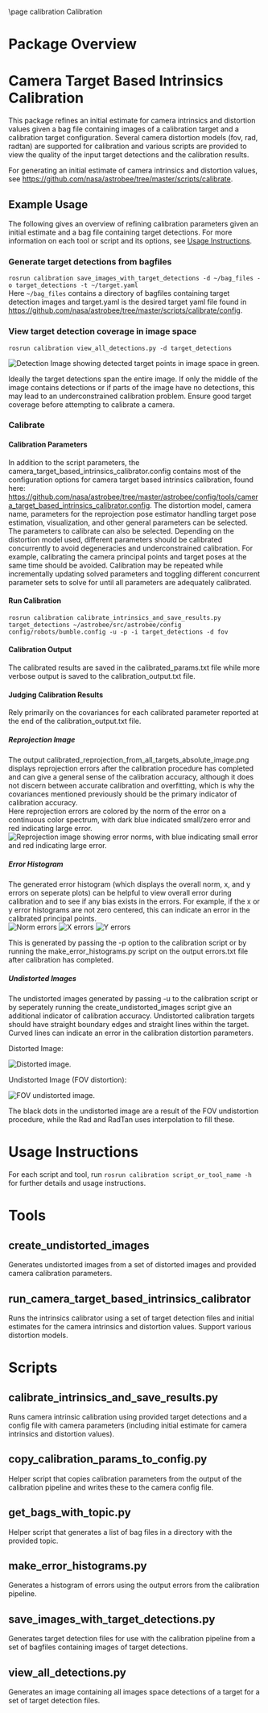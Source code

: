 \page calibration Calibration

# Package Overview
# Camera Target Based Intrinsics Calibration 
This package refines an initial estimate for camera intrinsics and distortion values given a bag file containing images of a calibration target and a calibration target configuration.
Several camera distortion models (fov, rad, radtan) are supported for calibration and various scripts are provided to view the quality of the input target detections and the calibration results. <br />

For generating an initial estimate of camera intrinsics and distortion values, see https://github.com/nasa/astrobee/tree/master/scripts/calibrate.

## Example Usage
The following gives an overview of refining calibration parameters given an initial estimate and a bag file containing target detections. 
For more information on each tool or script and its options, see [Usage Instructions](#usage-instructions). 
### Generate target detections from bagfiles
`rosrun calibration save_images_with_target_detections -d ~/bag_files -o target_detections -t ~/target.yaml` <br /> 
Here `~/bag_files` contains a directory of bagfiles containing target detection images and target.yaml is the desired target yaml file found in https://github.com/nasa/astrobee/tree/master/scripts/calibrate/config.
### View target detection coverage in image space
`rosrun calibration view_all_detections.py -d target_detections`<br /> 

![Detection Image showing detected target points in image space in green.](/doc/images/calibration/detection_image.jpg)

Ideally the target detections span the entire image. If only the middle of the image contains detections or if parts of the image have no detections, this may lead to an underconstrained calibration problem.  Ensure good target coverage before attempting to calibrate a camera. <br />
### Calibrate
#### Calibration Parameters 
In addition to the script parameters, the camera_target_based_intrinsics_calibrator.config contains most of the configuration options for camera target based intrinsics calibration, found here: https://github.com/nasa/astrobee/tree/master/astrobee/config/tools/camera_target_based_intrinsics_calibrator.config.  The distortion model, camera name, parameters for the reprojection pose estimator handling target pose estimation, visualization, and other general parameters can be selected. <br />
The parameters to calibrate can also be selected.  Depending on the distortion model used, different parameters should be calibrated concurrently to avoid degeneracies and underconstrained calibration.  For example, calibrating the camera principal points and target poses at the same time should be avoided.  Calibration may be repeated while incrementally updating solved parameters and toggling different concurrent parameter sets to solve for until all parameters are adequately calibrated.  
#### Run Calibration
`rosrun calibration calibrate_intrinsics_and_save_results.py target_detections ~/astrobee/src/astrobee/config config/robots/bumble.config -u -p -i target_detections -d fov` <br />
#### Calibration Output
The calibrated results are saved in the calibrated_params.txt file while more verbose output is saved to the calibration_output.txt file.  
#### Judging Calibration Results
Rely primarily on the covariances for each calibrated parameter reported at the end of the calibration_output.txt file. <br />
##### Reprojection Image
The output calibrated_reprojection_from_all_targets_absolute_image.png displays reprojection errors after the calibration procedure has completed and can give a general sense of the calibration accuracy, although it does not discern between accurate calibration and overfitting, which is why the covariances mentioned previously should be the primary indicator of calibration accuracy.<br />
Here reprojection errors are colored by the norm of the error on a continuous color spectrum, with dark blue indicated small/zero error and red indicating large error.  
![Reprojection image showing error norms, with blue indicating small error and red indicating large error.](/doc/images/calibration/calibrated_reprojection_from_all_targets_absolute_image.png)

##### Error Histogram
The generated error histogram (which displays the overall norm, x, and y errors on seperate plots) can be helpful to view overall error during calibration and to see if any bias exists in the errors.  For example, if the x or y error histograms are not zero centered, this can indicate an error in the calibrated principal points. <br />
![Norm errors](/doc/images/calibration/norm_errors.png) 
![X errors](/doc/images/calibration/x_errors.png) 
![Y errors](/doc/images/calibration/y_errors.png) 

This is generated by passing the -p option to the calibration script or by running the make_error_histograms.py script on the output errors.txt file after calibration has completed.

##### Undistorted Images
The undistorted images generated by passing -u to the calibration script or by seperately running the create_undistorted_images script give an additional indicator of calibration accuracy.  Undistorted calibration targets should have straight boundary edges and straight lines within the target.  Curved lines can indicate an error in the calibration distortion parameters. <br />

Distorted Image:

![Distorted image.](/doc/images/calibration/distorted.png) 

Undistorted Image (FOV distortion):

![FOV undistorted image.](/doc/images/calibration/fov_undistorted.png) 

The black dots in the undistorted image are a result of the FOV undistortion procedure, while the Rad and RadTan uses interpolation to fill these. 

# Usage Instructions
For each script and tool, run `rosrun calibration script_or_tool_name -h` for further details and
usage instructions.

# Tools
## create_undistorted_images 
Generates undistorted images from a set of distorted images and provided camera calibration parameters.

## run_camera_target_based_intrinsics_calibrator
Runs the intrinsics calibrator using a set of target detection files and initial estimates
for the camera intrinsics and distortion values.  Support various distortion models.

# Scripts
## calibrate_intrinsics_and_save_results.py  
Runs camera intrinsic calibration using provided target detections and a config file with camera
parameters (including initial estimate for camera intrinsics and distortion values).

## copy_calibration_params_to_config.py      
Helper script that copies calibration parameters from the output of the 
calibration pipeline and writes these to the camera config file.

## get_bags_with_topic.py    
Helper script that generates a list of bag files in a directory
with the provided topic. 

## make_error_histograms.py
Generates a histogram of errors using the output errors from 
the calibration pipeline.

## save_images_with_target_detections.py
Generates target detection files for use with the calibration 
pipeline from a set of bagfiles containing images of target detections. 

## view_all_detections.py
Generates an image containing all images space detections of a target
for a set of target detection files.
